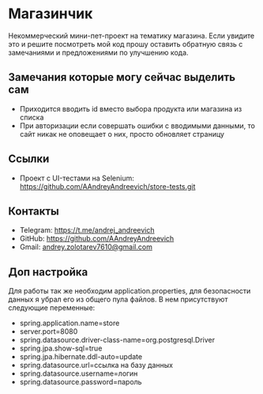 # Магазинчик

Некоммерческий мини-пет-проект на тематику магазина.
Если увидите это и решите посмотреть мой код прошу оставить обратную связь с замечаниями и предложениями по улучшению кода.

## Замечания которые могу сейчас выделить сам

- Приходится вводить id вместо выбора продукта или магазина из списка
- При авторизации если совершать ошибки с вводимыми данными, то сайт никак не оповещает о них, просто обновляет страницу

## Ссылки

- Проект с UI-тестами на Selenium: https://github.com/AAndreyAndreevich/store-tests.git

## Контакты

- Telegram: https://t.me/andrej_andreevich
- GitHub: https://github.com/AAndreyAndreevich
- Gmail: andrey.zolotarev7610@gmail.com

## Доп настройка

Для работы так же необходим application.properties, для безопасности данных я убрал его из общего пула файлов.
В нем присутствуют следующие переменные:
- spring.application.name=store
- server.port=8080
- spring.datasource.driver-class-name=org.postgresql.Driver
- spring.jpa.show-sql=true
- spring.jpa.hibernate.ddl-auto=update
- spring.datasource.url=ссылка на базу данных
- spring.datasource.username=логин
- spring.datasource.password=пароль